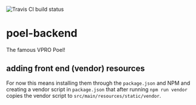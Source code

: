![Travis CI build status](https://travis-ci.org/vpro/poel-backend.svg?branch=master)

# poel-backend

The famous VPRO Poel!

## adding front end (vendor) resources

For now this means installing them through the `package.json` and NPM and creating
a vendor script in `package.json` that after running `npm run vendor` copies the
vendor script to `src/main/resources/static/vendor`.
